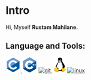 # Intro
Hi, Myself **Rustam Mahilane.**  

<h2 align = left>Language and Tools:</h2>
<p align="left"> <a href="https://www.gnu.org/software/libc/manual/html_mono/libc.html" target="_blank" rel="noreferrer"><img src="https://raw.githubusercontent.com/devicons/devicon/master/icons/c/c-original.svg" alt="c" width="40" height="40"/> </a>
<a href="https://www.learncpp.com/" target ="_blank" rel="norefferer"><img src="https://raw.githubusercontent.com/devicons/devicon/master/icons/cplusplus/cplusplus-original.svg" alt="cplusplus" width="40" height="40"/></a>
<a href="https://git-scm.com/docs" target="_blank" rel="noreferrer"> <img src="https://www.vectorlogo.zone/logos/git-scm/git-scm-icon.svg" alt="git" width="40" height="40"/> </a>
<a href="https://start.fedoraproject.org/" target="_blank" rel="noreferrer"><img src="https://raw.githubusercontent.com/devicons/devicon/master/icons/linux/linux-original.svg" alt="linux" width="40" height="40"/></a><a href="https://www.freecodecamp.org/news/shell-scripting-crash-course-how-to-write-bash-scripts-in-linux/" target="_blank" rel="noreferrer"><img src="https://www.vectorlogo.zone/logos/gnu_bash/gnu_bash-official.svg" alt="linux" width="80" height="40"/></a></p>
